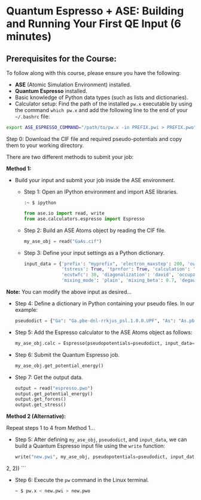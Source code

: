
# Quantum Espresso + ASE: Building and Running Your First QE Input (6 minutes)

## Prerequisites for the Course:

To follow along with this course, please ensure you have the following:

- **ASE** (Atomic Simulation Environment) installed.
- **Quantum Espresso** installed.
- Basic knowledge of Python data types (such as lists and dictionaries).
- Calculator setup: Find the path of the installed `pw.x` executable by using the command `which pw.x` and add the following line to the end of your `~/.bashrc` file:

```bash
export ASE_ESPRESSO_COMMAND="/path/to/pw.x -in PREFIX.pwi > PREFIX.pwo"
```

Step 0: Download the CIF file and required pseudo-potentials and copy them to your working directory.

There are two different methods to submit your job:

**Method 1:**

- Build your input and submit your job inside the ASE environment.

  - Step 1: Open an IPython environment and import ASE libraries.

    ```shell
    :~ $ ipython
    ```

    ```python
    from ase.io import read, write
    from ase.calculators.espresso import Espresso
    ```

  - Step 2: Build an ASE Atoms object by reading the CIF file.

    ```python
    my_ase_obj = read("GaAs.cif")
    ```

  - Step 3: Define your input settings as a Python dictionary.

    ```python
    input_data = {'prefix': "myprefix", 'electron_maxstep': 200, 'outdir': "./", 'pseudo_dir': "./",
                  'tstress': True, 'tprnfor': True, 'calculation': 'scf', 'ecutrho': 240, 'verbosity': 'high',
                  'ecutwfc': 30, 'diagonalization': 'david', 'occupations': 'smearing', 'smearing': 'mp',
                  'mixing_mode': 'plain', 'mixing_beta': 0.7, 'degauss': 0.001, 'nspin': 1}
    ```

**Note:** You can modify the above input as desired...

  - Step 4: Define a dictionary in Python containing your pseudo files. In our example:

    ```python
    pseudodict = {"Ga": "Ga.pbe-dnl-rrkjus_psl.1.0.0.UPF", "As": "As.pbe-n-rrkjus_psl.1.0.0.UPF"}
    ```

  - Step 5: Add the Espresso calculator to the ASE Atoms object as follows:

    ```python
    my_ase_obj.calc = Espresso(pseudopotentials=pseudodict, input_data=input_data, kpts=(2, 2, 2))
    ```

  - Step 6: Submit the Quantum Espresso job.

    ```python
    my_ase_obj.get_potential_energy()
    ```

  - Step 7: Get the output data.

    ```python
    output = read("espresso.pwo")
    output.get_potential_energy()
    output.get_forces()
    output.get_stress()
    ```

**Method 2 (Alternative):**

Repeat steps 1 to 4 from Method 1...

  - Step 5: After defining `my_ase_obj`, `pseudodict`, and `input_data`, we can build a Quantum Espresso input file using the `write` function:

    ```python
    write("new.pwi", my_ase_obj, pseudopotentials=pseudodict, input_data=input_data, kpts=(2, 

2, 2))
    ```

  - Step 6: Execute the `pw` command in the Linux terminal.

    ```bash
    ~ $ pw.x < new.pwi > new.pwo
    ```
